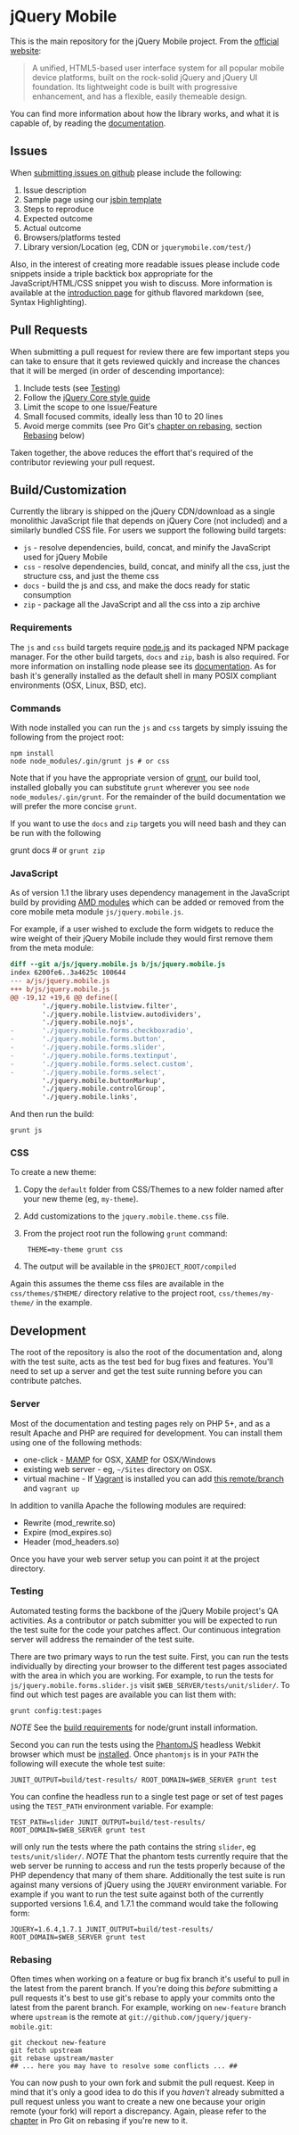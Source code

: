 # jQuery Mobile

This is the main repository for the jQuery Mobile project. From the [official website](http://jquerymobile.com):

> A unified, HTML5-based user interface system for all popular mobile device platforms, built on the rock-solid jQuery and jQuery UI foundation. Its lightweight code is built with progressive enhancement, and has a flexible, easily themeable design.

You can find more information about how the library works, and what it is capable of, by reading the [documentation](http://jquerymobile.com/demos/).

## Issues

When [submitting issues on github](https://github.com/jquery/jquery-mobile/issues/new) please include the following:

1. Issue description
2. Sample page using our [jsbin template](http://jsbin.com/awoluv/edit#html)
3. Steps to reproduce
4. Expected outcome
5. Actual outcome
6. Browsers/platforms tested
7. Library version/Location (eg, CDN or `jquerymobile.com/test/`)

Also, in the interest of creating more readable issues please include code snippets inside a triple backtick box appropriate for the JavaScript/HTML/CSS snippet you wish to discuss. More information is available at the [introduction page](http://github.github.com/github-flavored-markdown/) for github flavored markdown (see, Syntax Highlighting).

## Pull Requests

When submitting a pull request for review there are few important steps you can take to ensure that it gets reviewed quickly and increase the chances that it will be merged (in order of descending importance):

1. Include tests (see [Testing](#testing))
2. Follow the [jQuery Core style guide](http://docs.jquery.com/JQuery_Core_Style_Guidelines)
3. Limit the scope to one Issue/Feature
4. Small focused commits, ideally less than 10 to 20 lines
5. Avoid merge commits (see Pro Git's [chapter on rebasing](http://git-scm.com/book/ch3-6.html), section [Rebasing](#rebasing) below)

Taken together, the above reduces the effort that's required of the contributor reviewing your pull request.

## Build/Customization

Currently the library is shipped on the jQuery CDN/download as a single monolithic JavaScript file that depends on jQuery Core (not included) and a similarly bundled CSS file. For users we support the following build targets:

* `js` - resolve dependencies, build, concat, and minify the JavaScript used for jQuery Mobile
* `css` - resolve dependencies, build, concat, and minify all the css, just the structure css, and just the theme css
* `docs` - build the js and css, and make the docs ready for static consumption
* `zip` - package all the JavaScript and all the css into a zip archive

### Requirements

The `js` and `css` build targets require [node.js](http://nodejs.org/) and its packaged NPM package manager. For the other build targets, `docs` and `zip`, bash is also required. For more information on installing node please see its [documentation](http://nodejs.org/#download). As for bash it's generally installed as the default shell in many POSIX compliant environments (OSX, Linux, BSD, etc).

### Commands

With node installed you can run the `js` and `css` targets by simply issuing the following from the project root:

    npm install
    node node_modules/.gin/grunt js # or css

Note that if you have the appropriate version of [grunt](https://github.com/cowboy/grunt), our build tool, installed globally you can substitute `grunt` wherever you see `node node_modules/.gin/grunt`. For the remainder of the build documentation we will prefer the more concise `grunt`.

If you want to use the `docs` and `zip` targets you will need bash and they can be run with the following

   grunt docs # or `grunt zip`

### JavaScript

As of version 1.1 the library uses dependency management in the JavaScript build by providing [AMD modules](https://github.com/amdjs/amdjs-api/wiki/AMD) which can be added or removed from the core mobile meta module `js/jquery.mobile.js`.

For example, if a user wished to exclude the form widgets to reduce the wire weight of their jQuery Mobile include they would first remove them from the meta module:

```diff
diff --git a/js/jquery.mobile.js b/js/jquery.mobile.js
index 6200fe6..3a4625c 100644
--- a/js/jquery.mobile.js
+++ b/js/jquery.mobile.js
@@ -19,12 +19,6 @@ define([
        './jquery.mobile.listview.filter',
        './jquery.mobile.listview.autodividers',
        './jquery.mobile.nojs',
-       './jquery.mobile.forms.checkboxradio',
-       './jquery.mobile.forms.button',
-       './jquery.mobile.forms.slider',
-       './jquery.mobile.forms.textinput',
-       './jquery.mobile.forms.select.custom',
-       './jquery.mobile.forms.select',
        './jquery.mobile.buttonMarkup',
        './jquery.mobile.controlGroup',
        './jquery.mobile.links',
```

And then run the build:

    grunt js

### CSS

To create a new theme:

1. Copy the `default` folder from CSS/Themes to a new folder named after your new theme (eg, `my-theme`).
2. Add customizations to the `jquery.mobile.theme.css` file.
3. From the project root run the following `grunt` command:

        THEME=my-theme grunt css

4. The output will be available in the `$PROJECT_ROOT/compiled`

Again this assumes the theme css files are available in the `css/themes/$THEME/` directory relative to the project root, `css/themes/my-theme/` in the example.

## Development

The root of the repository is also the root of the documentation and, along with the test suite, acts as the test bed for bug fixes and features. You'll need to set up a server and get the test suite running before you can contribute patches.

### Server

Most of the documentation and testing pages rely on PHP 5+, and as a result Apache and PHP are required for development. You can install them using one of the following methods:

* one-click - [MAMP](http://www.mamp.info/en/downloads/index.html) for OSX, [XAMP](http://www.apachefriends.org/en/xampp.html) for OSX/Windows
* existing web server - eg, `~/Sites` directory on OSX.
* virtual machine - If [Vagrant](http://vagrantup.com) is installed you can add [this remote/branch](https://github.com/johnbender/jquery-mobile/tree/vagrant) and `vagrant up`

In addition to vanilla Apache the following modules are required:

* Rewrite (mod\_rewrite.so)
* Expire (mod\_expires.so)
* Header (mod\_headers.so)

Once you have your web server setup you can point it at the project directory.

### Testing

Automated testing forms the backbone of the jQuery Mobile project's QA activities. As a contributor or patch submitter you will be expected to run the test suite for the code your patches affect. Our continuous integration server will address the remainder of the test suite.

There are two primary ways to run the test suite. First, you can run the tests individually by directing your browser to the different test pages associated with the area in which you are working. For example, to run the tests for `js/jquery.mobile.forms.slider.js` visit `$WEB_SERVER/tests/unit/slider/`. To find out which test pages are available you can list them with:

    grunt config:test:pages

_NOTE_ See the [build requirements](#requirements) for node/grunt install information.

Second you can run the tests using the [PhantomJS](http://phantomjs.org/) headless Webkit browser which must be [installed](http://code.google.com/p/phantomjs/wiki/Installation). Once `phantomjs` is in your `PATH` the following will execute the whole test suite:

    JUNIT_OUTPUT=build/test-results/ ROOT_DOMAIN=$WEB_SERVER grunt test

You can confine the headless run to a single test page or set of test pages using the `TEST_PATH` environment variable. For example:

    TEST_PATH=slider JUNIT_OUTPUT=build/test-results/ ROOT_DOMAIN=$WEB_SERVER grunt test

will only run the tests where the path contains the string `slider`, eg `tests/unit/slider/`. *NOTE* That the phantom tests currently require that the web server be running to access and run the tests properly because of the PHP dependency that many of them share. Additionally the test suite is run against many versions of jQuery using the `JQUERY` environment variable. For example if you want to run the test suite against both of the currently supported versions 1.6.4, and 1.7.1 the command would take the following form:

    JQUERY=1.6.4,1.7.1 JUNIT_OUTPUT=build/test-results/ ROOT_DOMAIN=$WEB_SERVER grunt test

### Rebasing

Often times when working on a feature or bug fix branch it's useful to pull in the latest from the parent branch. If you're doing this _before_ submitting a pull requests it's best to use git's rebase to apply your commits onto the latest from the parent branch. For example, working on `new-feature` branch where `upstream` is the remote at `git://github.com/jquery/jquery-mobile.git`:

    git checkout new-feature
    git fetch upstream
    git rebase upstream/master
    ## ... here you may have to resolve some conflicts ... ##

You can now push to your own fork and submit the pull request. Keep in mind that it's only a good idea to do this if you _haven't_ already submitted a pull request unless you want to create a new one because your origin remote (your fork) will report a discrepancy. Again, please refer to the [chapter](http://git-scm.com/book/ch3-6.html) in Pro Git on rebasing if you're new to it.
